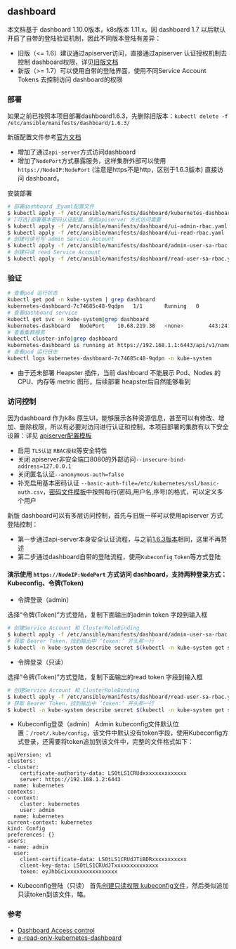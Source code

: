 ## dashboard

本文档基于 dashboard 1.10.0版本，k8s版本 1.11.x。因 dashboard 1.7 以后默认开启了自带的登陆验证机制，因此不同版本登陆有差异：

- 旧版（<= 1.6）建议通过apiserver访问，直接通过apiserver 认证授权机制去控制 dashboard权限，详见[旧版文档](dashboard.1.6.3.md)
- 新版（>= 1.7）可以使用自带的登陆界面，使用不同Service Account Tokens 去控制访问 dashboard的权限

### 部署

如果之前已按照本项目部署dashboard1.6.3，先删除旧版本：`kubectl delete -f /etc/ansible/manifests/dashboard/1.6.3/`

新版配置文件参考[官方文档](https://raw.githubusercontent.com/kubernetes/dashboard/master/src/deploy/recommended/kubernetes-dashboard.yaml)

+ 增加了通过`api-server`方式访问dashboard
+ 增加了`NodePort`方式暴露服务，这样集群外部可以使用 `https://NodeIP:NodePort` (注意是https不是http，区别于1.6.3版本) 直接访问 dashboard。

安装部署

``` bash
# 部署dashboard 主yaml配置文件
$ kubectl apply -f /etc/ansible/manifests/dashboard/kubernetes-dashboard.yaml
# [可选]部署基本密码认证配置，使用apiserver 方式访问需要
$ kubectl apply -f /etc/ansible/manifests/dashboard/ui-admin-rbac.yaml
$ kubectl apply -f /etc/ansible/manifests/dashboard/ui-read-rbac.yaml
# 创建可读可写 admin Service Account
$ kubectl apply -f /etc/ansible/manifests/dashboard/admin-user-sa-rbac.yaml
# 创建只读 read Service Account
$ kubectl apply -f /etc/ansible/manifests/dashboard/read-user-sa-rbac.yaml
```

### 验证

``` bash
# 查看pod 运行状态
kubectl get pod -n kube-system | grep dashboard
kubernetes-dashboard-7c74685c48-9qdpn   1/1       Running   0          22s
# 查看dashboard service
kubectl get svc -n kube-system|grep dashboard
kubernetes-dashboard   NodePort    10.68.219.38   <none>        443:24108/TCP                   53s
# 查看集群服务
kubectl cluster-info|grep dashboard
kubernetes-dashboard is running at https://192.168.1.1:6443/api/v1/namespaces/kube-system/services/https:kubernetes-dashboard:/proxy
# 查看pod 运行日志
kubectl logs kubernetes-dashboard-7c74685c48-9qdpn -n kube-system
```

+ 由于还未部署 Heapster 插件，当前 dashboard 不能展示 Pod、Nodes 的 CPU、内存等 metric 图形，后续部署 heapster后自然能够看到

### 访问控制

因为dashboard 作为k8s 原生UI，能够展示各种资源信息，甚至可以有修改、增加、删除权限，所以有必要对访问进行认证和控制，本项目部署的集群有以下安全设置：详见 [apiserver配置模板](../../roles/kube-master/templates/kube-apiserver.service.j2)

+ 启用 `TLS认证` `RBAC授权`等安全特性
+ 关闭 apiserver非安全端口8080的外部访问`--insecure-bind-address=127.0.0.1`
+ 关闭匿名认证`--anonymous-auth=false`
+ 补充启用基本密码认证 `--basic-auth-file=/etc/kubernetes/ssl/basic-auth.csv`，[密码文件模板](../../roles/kube-master/templates/basic-auth.csv.j2)中按照每行(密码,用户名,序号)的格式，可以定义多个用户

新版 dashboard可以有多层访问控制，首先与旧版一样可以使用apiserver 方式登陆控制：

+ 第一步通过api-server本身安全认证流程，与之前[1.6.3版本](dashboard.1.6.3.md)相同，这里不再赘述
+ 第二步通过dashboard自带的登陆流程，使用`Kubeconfig` `Token`等方式登陆

#### 演示使用 `https://NodeIP:NodePort` 方式访问 dashboard，支持两种登录方式：Kubeconfig、令牌(Token)

- 令牌登录（admin）

选择“令牌(Token)”方式登陆，复制下面输出的admin token 字段到输入框

``` bash
# 创建Service Account 和 ClusterRoleBinding
$ kubectl apply -f /etc/ansible/manifests/dashboard/admin-user-sa-rbac.yaml
# 获取 Bearer Token，找到输出中 ‘token:’ 开头那一行
$ kubectl -n kube-system describe secret $(kubectl -n kube-system get secret | grep admin-user | awk '{print $1}')
```

- 令牌登录（只读）

选择“令牌(Token)”方式登陆，复制下面输出的read token 字段到输入框

``` bash
# 创建Service Account 和 ClusterRoleBinding
$ kubectl apply -f /etc/ansible/manifests/dashboard/read-user-sa-rbac.yaml
# 获取 Bearer Token，找到输出中 ‘token:’ 开头那一行
$ kubectl -n kube-system describe secret $(kubectl -n kube-system get secret | grep read-user | awk '{print $1}')
```
- Kubeconfig登录（admin）
Admin kubeconfig文件默认位置：`/root/.kube/config`，该文件中默认没有token字段，使用Kubeconfig方式登录，还需要将token追加到该文件中，完整的文件格式如下：
```
apiVersion: v1
clusters:
- cluster:
    certificate-authority-data: LS0tLS1CRUdxxxxxxxxxxxxxx
    server: https://192.168.1.2:6443
  name: kubernetes
contexts:
- context:
    cluster: kubernetes
    user: admin
  name: kubernetes
current-context: kubernetes
kind: Config
preferences: {}
users:
- name: admin
  user:
    client-certificate-data: LS0tLS1CRUdJTiBDRxxxxxxxxxxx
    client-key-data: LS0tLS1CRUdJTxxxxxxxxxxxxxx
    token: eyJhbGcixxxxxxxxxxxxxxxx
```

- Kubeconfig登陆（只读）
首先[创建只读权限 kubeconfig文件](../op/readonly_kubectl.md)，然后类似追加只读token到该文件，略。

### 参考

- [Dashboard Access control](https://github.com/kubernetes/dashboard/wiki/Access-control)
- [a-read-only-kubernetes-dashboard](https://blog.cowger.us/2018/07/03/a-read-only-kubernetes-dashboard.html)
